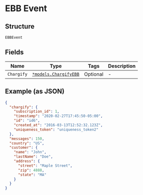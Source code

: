 
# EBB Event

## Structure

`EBBEvent`

## Fields

| Name | Type | Tags | Description |
|  --- | --- | --- | --- |
| `Chargify` | [`*models.ChargifyEBB`](../../doc/models/chargify-ebb.md) | Optional | - |

## Example (as JSON)

```json
{
  "chargify": {
    "subscription_id": 1,
    "timestamp": "2020-02-27T17:45:50-05:00",
    "id": "id6",
    "created_at": "2016-03-13T12:52:32.123Z",
    "uniqueness_token": "uniqueness_token2"
  },
  "messages": 150,
  "country": "US",
  "customer": {
    "name": "John",
    "lastName": "Doe",
    "address": {
      "street": "Maple Street",
      "zip": 4888,
      "state": "MA"
    }
  }
}
```

